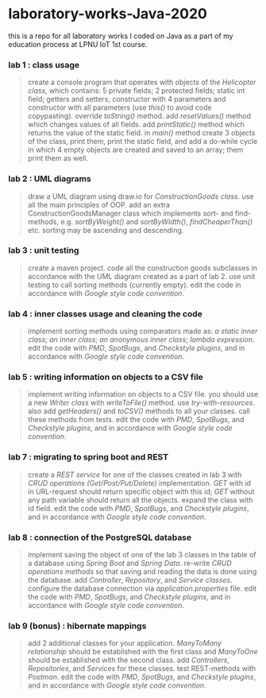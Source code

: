 # laboratory-works-Java-2020
this is a repo for all laboratory works I coded on Java as a part of my education process at LPNU IoT 1st course.

### lab 1 : class usage
> create a console program that operates with objects  of the *Helicopter class*, which contains: 5 private fields; 2 protected fields; static int field; getters and setters; constructor with 4 parameters and constructor with all parameters (use *this()* to avoid code copypasting). override *toString()* method. add *resetValues()* method which changes values of all fields. add *printStatic()* method which returns the value of the static field. in *main()* method create 3 objects of the class, print them, print the static field, and add a do-while cycle in which 4 empty objects are created and saved to an array; them print them as well.

### lab 2 : UML diagrams
> draw a UML diagram using draw.io for *ConstructionGoods class*. use all the main principles of OOP. add an extra ConstructionGoodsManager class which implements sort- and find- methods, e.g. *sortByWeight()* and *sortByWidth()*, *findCheaperThan()* etc. sorting may be ascending and descending.

### lab 3 : unit testing
> create a maven project. code all the construction goods subclasses in accordance with the UML diagram created as a part of lab 2. use unit testing to call sorting methods (currently empty). edit the code in accordance with *Google style code convention*.

### lab 4 : inner classes usage and cleaning the code
> implement sorting methods using comparators made as: *a static inner class*; *an inner class*; *an anonymous inner class*; *lambda expression*. edit the code with *PMD*, *SpotBugs*, and *Checkstyle plugins*, and in accordance with *Google style code convention*.

### lab 5 : writing information on objects to a CSV file
> implement writing information on objects to a CSV file. you should use a new *Writer class* with *writeToFile()* method. use *try-with-resources*. also add *getHeaders()* and *toCSV()* methods to all your classes. call these methods from tests. edit the code with *PMD*, *SpotBugs*, and *Checkstyle plugins*, and in accordance with *Google style code convention*.

### lab 7 : migrating to spring boot and REST
> create a *REST service* for one of the classes created in lab 3 with *CRUD operations (Get/Post/Put/Delete)* implementation. *GET* with id in URL-request should return specific object with this id; *GET* without any path variable should return all the objects. expand the class with id field. edit the code with *PMD*, *SpotBugs*, and *Checkstyle plugins*, and in accordance with *Google style code convention*.

### lab 8 : connection of the PostgreSQL database
> implement saving the object of one of the lab 3 classes in the table of a database using *Spring Boot* and *Spring Data*. re-write *CRUD operations methods* so that saving and reading the data is done using the database. add *Controller*, *Repository*, and *Service classes*. configure the database connection via *application.properties* file. edit the code with *PMD*, *SpotBugs*, and *Checkstyle plugins*, and in accordance with *Google style code convention*.

### lab 9 (bonus) : hibernate mappings
> add 2 additional classes for your application. *ManyToMany relationship* should be established with the first class and *ManyToOne* should be established with the second class. add *Controllers*, *Repositories*, and *Services* for these classes. test REST-methods with *Postman*. edit the code with *PMD*, *SpotBugs*, and *Checkstyle plugins*, and in accordance with *Google style code convention*.

